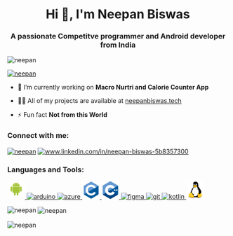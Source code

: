 <h1 align="center">Hi 👋, I'm Neepan Biswas</h1>
<h3 align="center">A passionate Competitve programmer and Android developer from India</h3>

<p align="left"> <img src="https://komarev.com/ghpvc/?username=neepan&label=Profile%20views&color=0e75b6&style=flat" alt="neepan" /> </p>

<p align="left"> <a href="https://github.com/ryo-ma/github-profile-trophy"><img src="https://github-profile-trophy.vercel.app/?username=neepan" alt="neepan" /></a> </p>

- 🔭 I’m currently working on **Macro Nurtri and Calorie Counter App**

- 👨‍💻 All of my projects are available at [neepanbiswas.tech](neepanbiswas.tech)

- ⚡ Fun fact **Not from this World**

<h3 align="left">Connect with me:</h3>
<p align="left">
<a href="https://twitter.com/neepanb" target="blank"><img align="center" src="https://raw.githubusercontent.com/rahuldkjain/github-profile-readme-generator/master/src/images/icons/Social/twitter.svg" alt="neepan" height="30" width="40" /></a>
<a href="https://linkedin.com/in/neepan-biswas-5b8357300" target="blank"><img align="center" src="https://raw.githubusercontent.com/rahuldkjain/github-profile-readme-generator/master/src/images/icons/Social/linked-in-alt.svg" alt="www.linkedin.com/in/neepan-biswas-5b8357300" height="30" width="40" /></a>
</p>

<h3 align="left">Languages and Tools:</h3>
<p align="left"> <a href="https://developer.android.com" target="_blank" rel="noreferrer"> <img src="https://raw.githubusercontent.com/devicons/devicon/master/icons/android/android-original-wordmark.svg" alt="android" width="40" height="40"/> </a> <a href="https://www.arduino.cc/" target="_blank" rel="noreferrer"> <img src="https://cdn.worldvectorlogo.com/logos/arduino-1.svg" alt="arduino" width="40" height="40"/> </a> <a href="https://azure.microsoft.com/en-in/" target="_blank" rel="noreferrer"> <img src="https://www.vectorlogo.zone/logos/microsoft_azure/microsoft_azure-icon.svg" alt="azure" width="40" height="40"/> </a> <a href="https://www.cprogramming.com/" target="_blank" rel="noreferrer"> <img src="https://raw.githubusercontent.com/devicons/devicon/master/icons/c/c-original.svg" alt="c" width="40" height="40"/> </a> <a href="https://www.w3schools.com/cpp/" target="_blank" rel="noreferrer"> <img src="https://raw.githubusercontent.com/devicons/devicon/master/icons/cplusplus/cplusplus-original.svg" alt="cplusplus" width="40" height="40"/> </a> <a href="https://www.figma.com/" target="_blank" rel="noreferrer"> <img src="https://www.vectorlogo.zone/logos/figma/figma-icon.svg" alt="figma" width="40" height="40"/> </a> <a href="https://git-scm.com/" target="_blank" rel="noreferrer"> <img src="https://www.vectorlogo.zone/logos/git-scm/git-scm-icon.svg" alt="git" width="40" height="40"/> </a> <a href="https://kotlinlang.org" target="_blank" rel="noreferrer"> <img src="https://www.vectorlogo.zone/logos/kotlinlang/kotlinlang-icon.svg" alt="kotlin" width="40" height="40"/> </a> <a href="https://www.linux.org/" target="_blank" rel="noreferrer"> <img src="https://raw.githubusercontent.com/devicons/devicon/master/icons/linux/linux-original.svg" alt="linux" width="40" height="40"/> </a> </p>

<p><img align="left" src="https://github-readme-stats.vercel.app/api/top-langs?username=neepan&show_icons=true&locale=en&layout=compact" alt="neepan" /></p>

<p>&nbsp;<img align="center" src="https://github-readme-stats.vercel.app/api?username=neepan&show_icons=true&locale=en" alt="neepan" /></p>

<p><img align="center" src="https://github-readme-streak-stats.herokuapp.com/?user=neepan&" alt="neepan" /></p>
